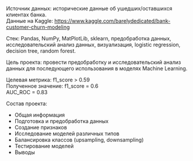 Источник данных: исторические данные об ушедших/оставшихся клиентах банка. \
Данные на Kaggle: https://www.kaggle.com/barelydedicated/bank-customer-churn-modeling

Стек: Pandas, NumPy, MatPlotLib, sklearn, предобработка данных, исследовательский анализ данных, визуализация, logistic regression, decision tree, random forest.

Цель проекта: провести предобработку и исследовательский анализ данных для последующего использования в моделях Machine Learning. 

Целевая метрика: f1_score > 0.59 \
Полученное значение: f1_score = 0.6 \
AUC_ROC = 0.83

Состав проекта:
- Общая информация
- Подготовка и предобработка данных
- Создание признаков
- Исследование моделей различных типов
- Балансировка классов (upsampling, downsampling)
- Тестирование моделей
- Выводы
